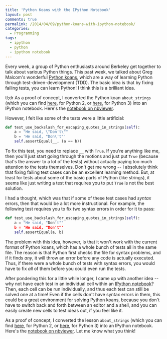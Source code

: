 ```yaml
---
title: 'Python Koans with the IPython Notebook'
layout: post
comments: true
permalink: /2014/04/09/python-koans-with-ipython-notebook/
categories:
  - Programming
tags:
  - ipython
  - python
  - ipython notebook
---
```


Every week, a group of Python enthusiasts around Berkeley get together
to talk about various Python things. This past week, we talked about
Greg Malcom's wonderful
[Python koans](https://github.com/gregmalcolm/python_koans), which are
a way of learning Python through test-driven-development (TDD). The
basic idea is that by fixing failing tests, you can learn Python! I
think this is a brilliant idea.

tl;dr As a proof of concept, I converted the Python koan
`about_strings` (which you can find
[here](https://github.com/gregmalcolm/python_koans/blob/master/python2/koans/about_strings.py),
for Python 2, or
[here](https://github.com/gregmalcolm/python_koans/blob/master/python3/koans/about_strings.py),
for Python 3) into an IPython notebook. Here's the
[notebook on nbviewer](http://nbviewer.ipython.org/urls/gist.githubusercontent.com/jhamrick/10344303/raw/31808f83b012a99879ba5a57e0406f23056a5ff1/About+koans).

<!-- more -->

However, I felt like some of the tests were a little artificial:

```python Use backslash for escaping quotes in strings
def test_use_backslash_for_escaping_quotes_in_strings(self):
    a = "He said, \"Don't\""
    b = 'He said, "Don\'t"'
    self.assertEqual(__, (a == b))
```

To fix this test, you need to replace `__` with `True`. If you're
anything like me, then you'll just start going through the motions and
just put `True` (because that's the answer to a lot of the tests)
without actually paying too much attention to the tests
themselves. Don't get me wrong -- I absolutely think that fixing
failing test cases can be an excellent learning method. But, at least
for tests about some of the basic parts of Python (like strings), it
seems like just writing a test that requires you to put `True` is not
the best solution.

I had a thought, which was that if some of these test cases had
*syntax* errors, then that would be a lot more instructional. For
example, the following test requires you to fix two syntax errors in
order for it to pass:

```python Use backslash for escaping quotes in strings, take 2
def test_use_backslash_for_escaping_quotes_in_strings(self):
    a = "He said, "Don't""
    b = 'He said, "Don't"'
    self.assertEqual(a, b)
```

The problem with this idea, however, is that it won't work with the
current format of Python koans, which has a whole bunch of tests all
in the same file. The reason is that Python first checks the file for
syntax problems, and if it finds *any*, it will throw an error before
any code is actually executed. Thus, if there were a whole bunch of
tests with syntax errors, you would have to fix *all* of them before
you could even run the tests.

After pondering this for a little while longer, I came up with another
idea -- why not have each test in an individual cell within an
[IPython notebook](http://ipython.org/notebook.html)? Then, each cell
can be run individually, and thus each test can still be solved one at
a time! Even if the cells don't have syntax errors in them, this could
be a great environment for solving Python koans, because you don't
have to switch back and forth between an editor and a shell, and you
can easily create new cells to test ideas out, if you feel like it.

As a proof of concept, I converted the lesson `about_strings` (which
you can find
[here](https://github.com/gregmalcolm/python_koans/blob/master/python2/koans/about_strings.py),
for Python 2, or
[here](https://github.com/gregmalcolm/python_koans/blob/master/python3/koans/about_strings.py),
for Python 3) into an IPython notebook. Here's the
[notebook on nbviewer](http://nbviewer.ipython.org/urls/gist.githubusercontent.com/jhamrick/10344303/raw/31808f83b012a99879ba5a57e0406f23056a5ff1/About+koans). Let
me know what you think!
